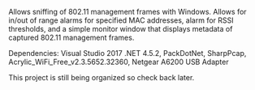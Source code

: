 Allows sniffing of 802.11 management frames with Windows. Allows for in/out of range alarms for specified MAC addresses, alarm for RSSI thresholds, and a simple monitor window that displays metadata of captured 802.11 management frames.

Dependencies:
Visual Studio 2017
.NET 4.5.2, 
PackDotNet, 
SharpPcap, 
Acrylic_WiFi_Free_v2.3.5652.32360, 
Netgear A6200 USB Adapter

This project is still being organized so check back later.
